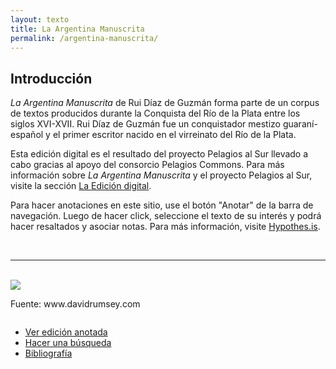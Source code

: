 ```yaml
---
layout: texto
title: La Argentina Manuscrita
permalink: /argentina-manuscrita/
---
```


## Introducción

_La Argentina Manuscrita_ de Rui Díaz de Guzmán forma parte de un corpus de textos producidos durante la Conquista del Río de la Plata entre los siglos XVI-XVII. Rui Díaz de Guzmán fue un conquistador mestizo guaraní-español y el primer escritor nacido en el virreinato del Río de la Plata. 

Esta edición digital es el resultado del proyecto Pelagios al Sur llevado a cabo gracias al apoyo del consorcio Pelagios Commons. Para más información sobre _La Argentina Manuscrita_ y el proyecto Pelagios al Sur, visite la sección [La Edición digital](/argentina-manuscrita-edicion-digital).

Para hacer anotaciones en este sitio, use el botón "Anotar" de la barra de navegación. Luego de hacer click, seleccione el texto de su interés y podrá hacer resaltados y asociar notas. Para más información, visite [Hypothes.is](https://web.hypothes.is/).

<br>

-------------

<br>

  <div class="toc">
    <div class="toc-item row">
      <div class="column">
        <img src="{{site.baseurl}}/assets/img/argentina_manuscrita/11622020.jpg"/>
        <p class="small">Fuente: www.davidrumsey.com</p>
      </div>
      <div class="column column-text">
      	<ul>
        <li><a href="{{site.baseurl}}/argentina-manuscrita-indice">Ver edición anotada</a></li>
        <li><a href="{{site.baseurl}}/search">Hacer una búsqueda</a></li>
        <li><a href="{{site.baseurl}}/argentina-manuscrita-biblio">Bibliografía</a></li>
        </ul>
      </div>
    </div>
  </div>


<!--[Descargar anotación TEI]({{ site.url }}{{ site.baseurl }}/textos/Ruy_Diaz-La_Argentina_Manuscrita.tei.xml) -->

<!-- [Ver en Recogito](https://recogito.pelagios.org/document/wzqxhk0h3vpikm/part/1/edit) -->

<!-- [Volver](/textosymapas) -->
